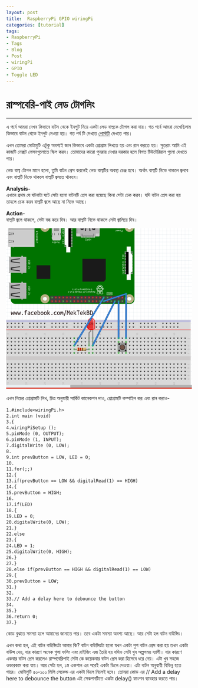 ```yaml
---
layout: post
title:  RaspberryPi GPIO wiringPi
categories: [tutorial]
tags:
- RaspberryPi
- Tags
- Blog
- Post
- wiringPi
- GPIO
- Toggle LED
---
```


# **রাস্পবেরি-পাই লেড টোগলিং**

---

এ পর্বে আমরা দেখব কিভাবে বাটন থেকে ইনপুট নিয়ে একটা লেড বাল্বকে টোগল করা যায়। গত পর্বে আমরা দেখেছিলাম কিভাবে বাটন থেকে ইনপুট নেওয়া হয়। গত পর্ব টি দেখতে [পোস্টটি](https://www.facebook.com/MekTekBD/posts/1373051569438785) দেখতে পার। 

এখন তোমরা মোটামুটি এটুকু অবশ্যই জান কিভাবে একটা প্রোগ্রাম লিখতে হয় এবং রান করতে হয়। সুতরাং আমি এই কাজটি নেক্সট লেসনগুলোতে স্কিপ করব। তোমাদের কারো পুনরায় দেখার দরকার হলে বিগত টিউটেরিয়াল গুলো দেখতে পার।

লেড বাল্ব টোগল মানে হলো, তুমি বাটন প্রেস করলেই লেড বাল্বটির অবস্থা চেঞ্জ হবে। অর্থাৎ বাল্বটি নিভে থাকলে জ্বলবে এবং বাল্বটি নিভে থাকলে বাল্বটি জ্বলতে থাকবে।

**Analysis-**  
এখানে প্রথম যে ঘটনাটা ঘটে সেটা হলো বাটনটি প্রেস করা হয়েছে কিনা সেটা চেক করব। যদি বাটন প্রেস করা হয় তাহলে চেক করব বাল্বটি জ্বলে আছে না নিভে আছে।

**Action-**  
বাল্বটি জ্বলে থাকলে, সেটা বন্ধ করে দিব। আর বাল্বটি নিভে থাকলে সেটা জ্বালিয়ে দিব।

![wiring](https://raw.githubusercontent.com/MekTekBD/saif/gh-pages/_posts/assets/Selection_010.png)

এখন নিচের প্রোগ্রামটি লিখ, চিত্র অনুযায়ী সার্কিট কানেকশন দাও, প্রোগ্রামটি কম্পাইল কর এবং রান করাও-

```
1.#include<wiringPi.h>
2.int main (void)
3.{
4.wiringPiSetup ();
5.pinMode (0, OUTPUT);
6.pinMode (1, INPUT);
7.digitalWrite (0, LOW);
8.
9.int prevButton = LOW, LED = 0;
10.
11.for(;;)
12.{
13.if(prevButton == LOW && digitalRead(1) == HIGH)
14.{
15.prevButton = HIGH;
16.
17.if(LED)
18.{
19.LED = 0;
20.digitalWrite(0, LOW);
21.}
22.else
23.{
24.LED = 1;
25.digitalWrite(0, HIGH);
26.}
27.}
28.else if(prevButton == HIGH && digitalRead(1) == LOW)
29.{
30.prevButton = LOW;
31.}
32.
33.// Add a delay here to debounce the button
34.
35.}
36.return 0;
37.}
```

কোড বুঝতে সমস্যা হলে আমাদের জানাতে পার। তবে একটা সমস্যা অবশ্য আছে। আর সেটা হল বাটন বাউন্সিং।

এখন কথা হল, এই বাটন বাউন্সিংটা আবার কি? বাটন বাউন্সিংটা হলো যখন একটা পুশ বাটন প্রেস করা হয় তখন একটা বাউন্স দেয়, যার কারণে অনেক গুলা ফলিং এবং রাইজিং এজ তৈরি হয় যদিও সেটা খুব অল্পসময় ব্যাপী। যার কারণে একবার বাটন প্রেস করলেও রাস্পবেরিপাই সেটা কে কয়েকবার বাটন প্রেস করা হিসেবে ধরে নেয়। এটা খুব সহজে ওভারকাম করা যায়। আর সেটা হল, ১ম একশান এর পরেই একটা ডিলে দেওয়া। এটা বাটন অনুযায়ী বিভিন্ন হতে পারে। মোটামুটি ৫০-১০০ মিলি সেকেন্ড এর একটা ডিলে নিলেই হবে। তোমরা কোড এর // Add a delay here to debounce the button এই সেকশনটিতে একটা delay\(\) ফাংশন ব্যাবহার করতে পার।

